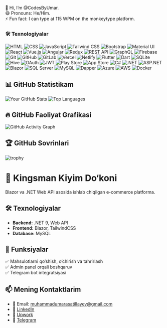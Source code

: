 👋 Hi, I’m @CodesByUmar. <br>
😄 Pronouns: He/Him.<br>
⚡ Fun fact: I can type at 115 WPM on the monkeytype platform. <br> 


### 🛠 Texnologiyalar 
![HTML](https://img.shields.io/badge/-HTML5-E34F26?style=flat-square&logo=html5&logoColor=white)  ![CSS](https://img.shields.io/badge/-CSS3-1572B6?style=flat-square&logo=css3&logoColor=white)  ![JavaScript](https://img.shields.io/badge/-JavaScript-F7DF1E?style=flat-square&logo=javascript&logoColor=black)  ![Tailwind CSS](https://img.shields.io/badge/-TailwindCSS-38B2AC?style=flat-square&logo=tailwind-css&logoColor=white)  ![Bootstrap](https://img.shields.io/badge/-Bootstrap-7952B3?style=flat-square&logo=bootstrap&logoColor=white)  ![Material UI](https://img.shields.io/badge/-MaterialUI-0081CB?style=flat-square&logo=material-ui&logoColor=white) ![React](https://img.shields.io/badge/-React-61DAFB?style=flat-square&logo=react&logoColor=black)  ![Vue.js](https://img.shields.io/badge/-Vue.js-4FC08D?style=flat-square&logo=vue.js&logoColor=white) ![Angular](https://img.shields.io/badge/-Angular-DD0031?style=flat-square&logo=angular&logoColor=white)  ![Redux](https://img.shields.io/badge/-Redux-764ABC?style=flat-square&logo=redux&logoColor=white)  ![REST API](https://img.shields.io/badge/-RESTAPI-02569B?style=flat-square&logo=api&logoColor=white)  ![GraphQL](https://img.shields.io/badge/-GraphQL-E10098?style=flat-square&logo=graphql&logoColor=white)  ![Firebase](https://img.shields.io/badge/-Firebase-FFCA28?style=flat-square&logo=firebase&logoColor=black)  ![Git](https://img.shields.io/badge/-Git-F05032?style=flat-square&logo=git&logoColor=white)  ![GitHub](https://img.shields.io/badge/-GitHub-181717?style=flat-square&logo=github&logoColor=white)  ![GitLab](https://img.shields.io/badge/-GitLab-FC6D26?style=flat-square&logo=gitlab&logoColor=white)  ![Vercel](https://img.shields.io/badge/-Vercel-000000?style=flat-square&logo=vercel&logoColor=white)  ![Netlify](https://img.shields.io/badge/-Netlify-00C7B7?style=flat-square&logo=netlify&logoColor=white)  ![Flutter](https://img.shields.io/badge/-Flutter-02569B?style=flat-square&logo=flutter&logoColor=white)  ![Dart](https://img.shields.io/badge/-Dart-0175C2?style=flat-square&logo=dart&logoColor=white)  ![SQLite](https://img.shields.io/badge/-SQLite-003B57?style=flat-square&logo=sqlite&logoColor=white)  ![Hive](https://img.shields.io/badge/-Hive-FFD700?style=flat-square&logo=hive&logoColor=black)  ![OAuth](https://img.shields.io/badge/-OAuth-1A237E?style=flat-square&logo=auth0&logoColor=white)  ![JWT](https://img.shields.io/badge/-JWT-000000?style=flat-square&logo=json-web-tokens&logoColor=white)  ![Play Store](https://img.shields.io/badge/-PlayStore-34A853?style=flat-square&logo=google-play&logoColor=white)  ![App Store](https://img.shields.io/badge/-AppStore-0D96F6?style=flat-square&logo=app-store&logoColor=white)  ![C#](https://img.shields.io/badge/-C%23-239120?style=flat-square&logo=c-sharp&logoColor=white)  ![.NET](https://img.shields.io/badge/-.NET-512BD4?style=flat-square&logo=dotnet&logoColor=white)  ![ASP.NET](https://img.shields.io/badge/-ASP.NET-512BD4?style=flat-square&logo=dotnet&logoColor=white)  ![Blazor](https://img.shields.io/badge/-Blazor-512BD4?style=flat-square&logo=blazor&logoColor=white)  ![SQL Server](https://img.shields.io/badge/-SQLServer-CC2927?style=flat-square&logo=microsoft-sql-server&logoColor=white)  ![MySQL](https://img.shields.io/badge/-MySQL-4479A1?style=flat-square&logo=mysql&logoColor=white)  ![Dapper](https://img.shields.io/badge/-Dapper-3178C6?style=flat-square&logo=csharp&logoColor=white) ![Azure](https://img.shields.io/badge/-Azure-0078D4?style=flat-square&logo=microsoft-azure&logoColor=white)  ![AWS](https://img.shields.io/badge/-AWS-FF9900?style=flat-square&logo=amazon-aws&logoColor=black)  ![Docker](https://img.shields.io/badge/-Docker-2496ED?style=flat-square&logo=docker&logoColor=white)



## 📊 GitHub Statistikam
![Your GitHub Stats](https://github-readme-stats.vercel.app/api?username=CodesByUmar&show_icons=true&theme=dark)
![Top Languages](https://github-readme-stats.vercel.app/api/top-langs/?username=CodesByUmar&layout=compact&theme=dark)



## 🔥 GitHub Faoliyat Grafikasi
![GitHub Activity Graph](https://github-readme-activity-graph.vercel.app/graph?username=CodesByUmar&theme=react-dark)


## 🏆 GitHub Sovrinlari
![trophy](https://github-profile-trophy.vercel.app/?username=CodesByUmar&theme=onedark)




# 🛒 Kingsman Kiyim Do‘koni
Blazor va .NET Web API asosida ishlab chiqilgan e-commerce platforma.

## 🛠 Texnologiyalar
- **Backend:** .NET 9, Web API
- **Frontend:** Blazor, TailwindCSS
- **Database:** MySQL

## 🚀 Funksiyalar
✅ Mahsulotlarni qo‘shish, o‘chirish va tahrirlash  
✅ Admin panel orqali boshqaruv  
✅ Telegram bot integratsiyasi  



## 📫 Mening Kontaktlarim
- 📧 Email: muhammadumarasatillayev@gmail.com
- 💼 [LinkedIn](https://www.linkedin.com/in/muhammadumar-asatillayev/)
- 🚀 [Upwork](https://www.upwork.com/freelancers/~014b842cbbec53146a?mp_source=share)
- 📱 [Telegram](https://t.me/asatilayev )






